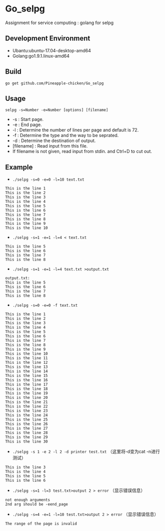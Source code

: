 # Go_selpg
Assignment for service computing : golang for selpg

## Development Environment
* Ubantu:ubuntu-17.04-desktop-amd64
* Golang:go1.9.1.linux-amd64

## Build
```shell
go get github.com/Pineapple-chicken/Go_selpg
```

## Usage
```shell
selpg -s=Number -e=Number [options] [filename]
```
* -s : Start page.
* -e : End page.
* -l : Determine the number of lines per page and default is 72.
* -f : Determine the type and the way to be seprated.
* -d : Determine the destination of output.
* [filename] : Read input from this file.
* If filename is not given, read input from stdin. and Ctrl+D to cut out.

## Example
* ```./selpg -s=0 -e=0 -l=10 text.txt```
```shell
This is the line 1
This is the line 2
This is the line 3
This is the line 4
This is the line 5
This is the line 6
This is the line 7
This is the line 8
This is the line 9
This is the line 10
```

* ```./selpg -s=1 -e=1 -l=4 < text.txt```
```shell
This is the line 5
This is the line 6
This is the line 7
This is the line 8
```

* ```./selpg -s=1 -e=1 -l=4 text.txt >output.txt```
```shell
output.txt:
This is the line 5
This is the line 6
This is the line 7
This is the line 8
```

* ```./selpg -s=0 -e=0 -f text.txt```
```shell
This is the line 1
This is the line 2
This is the line 3
This is the line 4
This is the line 5
This is the line 6
This is the line 7
This is the line 8
This is the line 9
This is the line 10
This is the line 11
This is the line 12
This is the line 13
This is the line 14
This is the line 15
This is the line 16
This is the line 17
This is the line 18
This is the line 19
This is the line 20
This is the line 21
This is the line 22
This is the line 23
This is the line 24
This is the line 25
This is the line 26
This is the line 27
This is the line 28
This is the line 29
This is the line 30
```

* ```./selpg -s 1 -e 2 -l 2 -d printer test.txt```
（这里将-d变为cat -n进行测试）
```shell
This is the line 3
This is the line 4
This is the line 5
This is the line 6
```

* ```./selpg -s=1 -l=3 test.txt>output 2 > error```
（显示错误信息）
```shell
not enough arguments
2nd arg should be -eend_page
```

* ```./selpg -s=4 -e=1 -l=10 test.txt>output 2 > error```
（显示错误信息）
```shell
The range of the page is invalid
```
